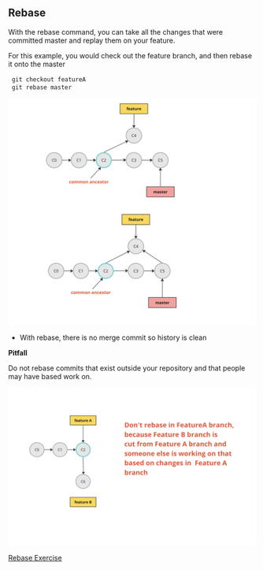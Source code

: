## Rebase

With the rebase command, you can take all the changes that were committed master and replay them on your feature.

For this example, you would check out the feature branch, and then rebase it onto the master

```shell
 git checkout featureA
 git rebase master
```

![alt text](../images/image-15.png)

- With rebase, there is no merge commit so history is clean

**Pitfall**

Do not rebase commits that exist outside your repository and that people may have based work on.

![alt text](../images/image-16.png)

[Rebase Exercise](../exercises/rebaseExercise.md)
